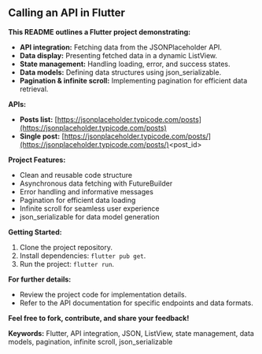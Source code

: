 ## Calling an API in Flutter

**This README outlines a Flutter project demonstrating:**

* **API integration:** Fetching data from the JSONPlaceholder API.
* **Data display:** Presenting fetched data in a dynamic ListView.
* **State management:** Handling loading, error, and success states.
* **Data models:** Defining data structures using json_serializable.
* **Pagination & infinite scroll:** Implementing pagination for efficient data retrieval.

**APIs:**

* **Posts list:** [https://jsonplaceholder.typicode.com/posts](https://jsonplaceholder.typicode.com/posts)
* **Single post:** [https://jsonplaceholder.typicode.com/posts/](https://jsonplaceholder.typicode.com/posts/)<post_id>

**Project Features:**

* Clean and reusable code structure
* Asynchronous data fetching with FutureBuilder
* Error handling and informative messages
* Pagination for efficient data loading
* Infinite scroll for seamless user experience
* json_serializable for data model generation

**Getting Started:**

1. Clone the project repository.
2. Install dependencies: `flutter pub get`.
3. Run the project: `flutter run`.

**For further details:**

* Review the project code for implementation details.
* Refer to the API documentation for specific endpoints and data formats.

**Feel free to fork, contribute, and share your feedback!**

**Keywords:** Flutter, API integration, JSON, ListView, state management, data models, pagination, infinite scroll, json_serializable
